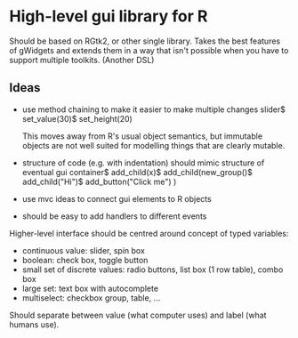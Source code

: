 High-level gui library for R
============================

Should be based on RGtk2, or other single library.  Takes the best features of gWidgets and extends them in a way that isn't possible when you have to support multiple toolkits. (Another DSL)

Ideas
-----

* use method chaining to make it easier to make multiple changes
    slider$
      set_value(30)$
      set_height(20)

  This moves away from R's usual object semantics, but immutable objects are not well suited for modelling things that are clearly mutable.
      

* structure of code (e.g. with indentation) should mimic structure of eventual gui
    container$
      add_child(x)$
      add_child(new_group()$
        add_child("Hi")$
        add_button("Click me")
      )
* use mvc ideas to connect gui elements to R objects
* should be easy to add handlers to different events

Higher-level interface should be centred around concept of typed variables:

* continuous value: slider, spin box
* boolean: check box, toggle button
* small set of discrete values: radio buttons, list box (1 row table), combo box
* large set: text box with autocomplete
* multiselect: checkbox group, table, ...

Should separate between value (what computer uses) and label (what humans use).
